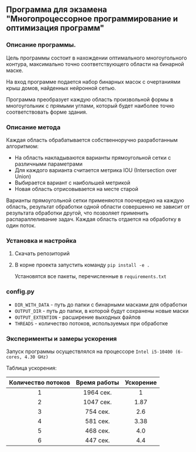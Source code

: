 ## Программа для экзамена "Многопроцессорное программирование и оптимизация программ"

### Описание программы.
Цель программы состоит в нахождении оптимального многоугольного контура, максимально точно соответствующего области на бинарной маске.

На вход программе подается набор бинарных масок с очертаниями крыш домов, найденных нейронной сетью.

Программа преобразует каждую область произвольной формы в многоугольник с прямыми углами, который будет наиболее точно соответствовать форме здания. 

### Описание метода
Каждая область обрабатывается собственноручно разработанным алгоритмом:
- На область накладываются варианты прямоугольной сетки с различными параметрами
- Для каждого варианта считается метрика IOU (Intersection over Union)
- Выбирается вариант с наибольшей метрикой
- Новая область отрисовывается на месте старой

Варианты прямоугольной сетки применяются поочередно на каждую область,
результат обработки одной области совершенно не зависит от результата обработки другой, что позволяет применить распараллеливание задач.
Каждая область отдается на обработку в один поток.

### Установка и настройка
1. Скачать репозиторий
2. В корне проекта запустить команду `pip install -e .`

    Установятся все пакеты, перечисленные в `requirements.txt`

### config.py
- `DIR_WITH_DATA` - путь до папки с бинарными масками для обработки
- `OUTPUT_DIR` - путь до папки, в которой будут сохранены новые маски
- `OUTPUT_EXTENTION` - расширение выходных файлов
- `THREADS` - количество потоков, используемых при обработке

### Эксперименты и замеры ускорения
Запуск программы осуществлялся на процессоре `Intel i5-10400 (6-cores, 4.30 GHz)`

Таблица ускорения:

| Количество потоков | Время работы | Ускорение |
| :--------:       |    :----:   |          :---: |
|1|1964 сек.|1|
|2|1047 сек.|1.87|
|3|754 сек.|2.6|
|4|581 сек.|3.38|
|5|468 сек.|4.0|
|6|447 сек.|4.4|

 

